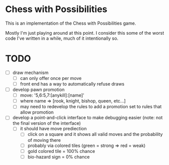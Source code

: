 Chess with Possibilities
==

This is an implementation of the Chess with Possibilities game.

Mostly I'm just playing around at this point. I consider this some of the worst code I've written in a while, much of it intentionally so.

TODO
==
  - [ ] draw mechanism
    - [ ] can only offer once per move
    - [ ] front end has a way to automatically refuse draws
  - [ ] develop pawn promotion
    - [ ] move: '5,6:5,7:[anykill]:[name]'
    - [ ] where name => [rook, knight, bishop, queen, etc...]
    - [ ] may need to redevelop the rules to add a promotion set to rules that allow promotion
  - [ ] develop a point-and-click interface to make debugging easier (note: not the final version of the interface)
    - [ ] it should have move prediection
      - [ ] click on a square and it shows all valid moves and the probability of moving there
      - [ ] probably via colored tiles (green = strong => red = weak)
      - [ ] gold colored tile = 100% chance
      - [ ] bio-hazard sign = 0% chance